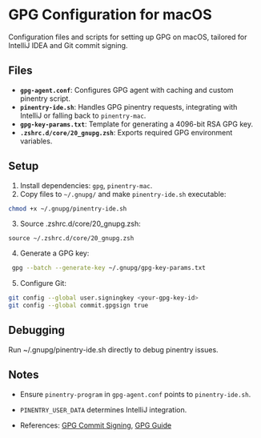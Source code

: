 # GPG Configuration for macOS

Configuration files and scripts for setting up GPG on macOS, tailored for IntelliJ IDEA and Git commit signing.

## Files

- **`gpg-agent.conf`**: Configures GPG agent with caching and custom pinentry script.
- **`pinentry-ide.sh`**: Handles GPG pinentry requests, integrating with IntelliJ or falling back to `pinentry-mac`.
- **`gpg-key-params.txt`**: Template for generating a 4096-bit RSA GPG key.
- **`.zshrc.d/core/20_gnupg.zsh`**: Exports required GPG environment variables.

## Setup

1. Install dependencies: `gpg`, `pinentry-mac`.
2. Copy files to `~/.gnupg/` and make `pinentry-ide.sh` executable:
  ```bash
  chmod +x ~/.gnupg/pinentry-ide.sh
  ```
3. Source .zshrc.d/core/20_gnupg.zsh:
  ```shell
  source ~/.zshrc.d/core/20_gnupg.zsh
  ```
4. Generate a GPG key:
  ```bash
   gpg --batch --generate-key ~/.gnupg/gpg-key-params.txt
  ```
5. Configure Git:
  ```bash
  git config --global user.signingkey <your-gpg-key-id>
  git config --global commit.gpgsign true
  ```

## Debugging

Run ~/.gnupg/pinentry-ide.sh directly to debug pinentry issues.


## Notes

* Ensure `pinentry-program` in `gpg-agent.conf` points to `pinentry-ide.sh`.
* `PINENTRY_USER_DATA` determines IntelliJ integration.

* References: [GPG Commit Signing](https://www.jetbrains.com/help/idea/set-up-GPG-commit-signing.html#1732b909), [GPG Guide](https://gist.github.com/Ruben-E/9306a0666a1d9c3a3ffe710383551112)